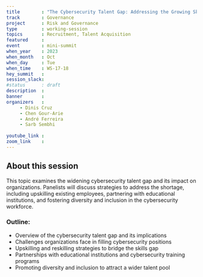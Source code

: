 ```yaml
---
title        : "The Cybersecurity Talent Gap: Addressing the Growing Skills Shortage(Panel)"
track        : Governance
project      : Risk and Governance
type         : working-session
topics       : Recruitment, Talent Acquisition
featured     :
event        : mini-summit
when_year    : 2023
when_month   : Oct
when_day     : Tue
when_time    : WS-17-18
hey_summit   : 
session_slack:
#status      : draft
description  :
banner       : 
organizers   :
     - Dinis Cruz
     - Chen Gour-Arie
     - André Ferreira
     - Sarb Sembhi
     
youtube_link : 
zoom_link    : 
---
```


## About this session
 This topic examines the widening cybersecurity talent gap and its impact on organizations. Panelists will discuss strategies to address the shortage, including upskilling existing employees, partnering with educational institutions, and fostering diversity and inclusion in the cybersecurity workforce.

### Outline:
- Overview of the cybersecurity talent gap and its implications
- Challenges organizations face in filling cybersecurity positions
- Upskilling and reskilling strategies to bridge the skills gap
- Partnerships with educational institutions and cybersecurity training programs
- Promoting diversity and inclusion to attract a wider talent pool

